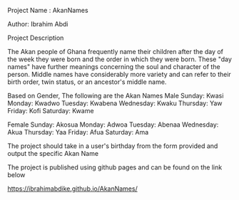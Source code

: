 Project Name : AkanNames

Author: Ibrahim Abdi

Project Description

The Akan people of Ghana frequently name their children after the day of the week they were born and the order in which they were born. These "day names" have further meanings concerning the soul and character of the person. Middle names have considerably more variety and can refer to their birth order, twin status, or an ancestor's middle name.

Based on Gender, The following are the Akan Names
Male
Sunday: Kwasi  Monday: Kwadwo  Tuesday: Kwabena  Wednesday: Kwaku  Thursday:  Yaw  Friday: Kofi   Saturday: Kwame

Female
Sunday: Akosua  Monday: Adwoa  Tuesday: Abenaa  Wednesday: Akua   Thursday:  Yaa   Friday: Afua    Saturday: Ama

The project should take in a user's birthday from the form provided and output the specific Akan Name


The project is published using github pages and can be found on the link below

https://ibrahimabdike.github.io/AkanNames/


